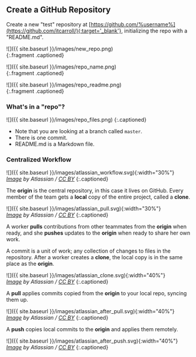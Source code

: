 ---
---

## Create a GitHub Repository

Create a new "test" repository at [https://github.com/%username%](https://github.com/itcarroll/){:target='_blank'}, initializing the repo with a "README.md".

![]({{ site.baseurl }}/images/new_repo.png)  
{:.fragment .captioned}

![]({{ site.baseurl }}/images/repo_name.png)  
{:.fragment .captioned}

![]({{ site.baseurl }}/images/repo_readme.png)  
{:.fragment .captioned}

<!--split-->

### What's in a "repo"?

![]({{ site.baseurl }}/images/repo_files.png)
{:.captioned}

+ Note that you are looking at a branch called `master`.
+ There is one commit.
+ README.md is a Markdown file.

<!--split-->

### Centralized Workflow

![]({{ site.baseurl }}/images/atlassian_workflow.svg){:width="30%"}  
*[Image][comparing-workflows] by Atlassian / [CC BY]*
{:.captioned}

The **origin** is the central repository, in this case it lives on GitHub. Every member of the team gets a **local** copy of the entire project, called a **clone**.

![]({{ site.baseurl }}/images/atlassian_pull.svg){:width="30%"}  
*[Image][comparing-workflows] by Atlassian / [CC BY]*
{:.captioned}

A worker **pulls** contributions from other teammates from the **origin** when ready, and she **pushes** updates to the **origin** when ready to share her own work.

<!--split-->

A commit is a unit of work; any collection of changes to files in the repository. After a worker creates a **clone**, the local copy is in the same place as the **origin**.

![]({{ site.baseurl }}/images/atlassian_clone.svg){:width="40%"}  
*[Image][syncing] by Atlassian / [CC BY]*
{:.captioned}

<!--split-->

A **pull** applies commits copied from the **origin** to your local repo, syncing them up.

![]({{ site.baseurl }}/images/atlassian_after_pull.svg){:width="40%"}  
*[Image][syncing] by Atlassian / [CC BY]*
{:.captioned}

<!--split-->

A **push** copies local commits to the **origin** and applies them remotely.

![]({{ site.baseurl }}/images/atlassian_after_push.svg){:width="40%"}  
*[Image][syncing] by Atlassian / [CC BY]*
{:.captioned}

[comparing-workflows]: https://www.atlassian.com/git/tutorials/comparing-workflows
[syncing]: https://www.atlassian.com/git/tutorials/syncing/git-pull
[CC BY]: http://creativecommons.org/licenses/by/2.5/au/
